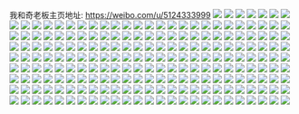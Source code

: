 我和奇老板主页地址: https://weibo.com/u/5124333999 
![](https://wx4.sinaimg.cn/mw2000/005ANbmnly1h8xg5vm4hmj30u014013e.jpg) 
![](https://wx4.sinaimg.cn/mw2000/005ANbmnly1h8xg5vvgoij30u0140woz.jpg) 
![](https://wx4.sinaimg.cn/mw2000/005ANbmnly1h8xg5w6vs0j30u0140n7t.jpg) 
![](https://wx4.sinaimg.cn/mw2000/005ANbmnly1h8xg5wg5j7j30u0140dq7.jpg) 
![](https://wx4.sinaimg.cn/mw2000/005ANbmnly1h8u41qlh65j31hc1z4haq.jpg) 
![](https://wx4.sinaimg.cn/mw2000/005ANbmnly1h8u41rdm1vj31hc1z41kx.jpg) 
![](https://wx4.sinaimg.cn/mw2000/005ANbmnly1h7uk4btlb8j32o02o0b2b.jpg) 
![](https://wx4.sinaimg.cn/mw2000/005ANbmnly1h7u106rfknj32o02o0kjl.jpg) 
![](https://wx4.sinaimg.cn/mw2000/005ANbmnly1h7g6kqco45j30u01uotv2.jpg) 
![](https://wx4.sinaimg.cn/mw2000/005ANbmnly1h5d05imz8xj30u008jjxk.jpg) 
![](https://wx4.sinaimg.cn/mw2000/005ANbmnly1h5bc94xx9sj31uo0u0qi3.jpg) 
![](https://wx4.sinaimg.cn/mw2000/005ANbmnly1h5bc95g8bpj31uo0u0amo.jpg) 
![](https://wx4.sinaimg.cn/mw2000/005ANbmnly1h5a6irnzwbj32o02o0x6q.jpg) 
![](https://wx4.sinaimg.cn/mw2000/005ANbmnly1h5a6ix8pmsj32o02o0x6q.jpg) 
![](https://wx4.sinaimg.cn/mw2000/005ANbmnly1h4v6tkogtjj32042bghdt.jpg) 
![](https://wx4.sinaimg.cn/mw2000/005ANbmnly1h4v6tlz3rfj32o02o04qq.jpg) 
![](https://wx4.sinaimg.cn/mw2000/005ANbmnly1h4v6tmods4j31w01w0kjl.jpg) 
![](https://wx4.sinaimg.cn/mw2000/005ANbmnly1h4v6to50btj32o02o0npe.jpg) 
![](https://wx4.sinaimg.cn/mw2000/005ANbmnly1h4v6tp26bmj32o02o0hdt.jpg) 
![](https://wx4.sinaimg.cn/mw2000/005ANbmnly1h4v6tpt6q6j32o02o0b29.jpg) 
![](https://wx4.sinaimg.cn/mw2000/005ANbmnly1h4ca4b0rv7j30u01uo7fs.jpg) 
![](https://wx4.sinaimg.cn/mw2000/005ANbmnly1h4ca4bd7dwj30u01uon5u.jpg) 
![](https://wx4.sinaimg.cn/mw2000/005ANbmnly1h450alr3xmj30u00u077x.jpg) 
![](https://wx4.sinaimg.cn/mw2000/005ANbmnly1h3p5rdvfcjj32o02o0npe.jpg) 
![](https://wx4.sinaimg.cn/mw2000/005ANbmnly1h3p5kyc552j30u00u0wkd.jpg) 
![](https://wx4.sinaimg.cn/mw2000/005ANbmnly1h3p5kyx47pj30u00u0tdx.jpg) 
![](https://wx4.sinaimg.cn/mw2000/005ANbmnly1h3nvwanv2qj30tx0y5q8e.jpg) 
![](https://wx4.sinaimg.cn/mw2000/005ANbmnly1h3nvwb2pu2j30qo0zkwrk.jpg) 
![](https://wx4.sinaimg.cn/mw2000/005ANbmnly1h3hucr8olbj30u00u0421.jpg) 
![](https://wx4.sinaimg.cn/mw2000/005ANbmnly1h3hucrvyx0j30u00u00vr.jpg) 
![](https://wx4.sinaimg.cn/mw2000/005ANbmnly1h3hucsej1vj30u00u0k32.jpg) 
![](https://wx4.sinaimg.cn/mw2000/005ANbmnly1h3gu53ua1pj32o02o0qv6.jpg) 
![](https://wx4.sinaimg.cn/mw2000/005ANbmnly1h299kswt58j314w2iox6p.jpg) 
![](https://wx4.sinaimg.cn/mw2000/005ANbmnly1h299ku0xrwj314w2iox6p.jpg) 
![](https://wx4.sinaimg.cn/mw2000/005ANbmnly1h299kv0s6qj314w2iou0x.jpg) 
![](https://wx4.sinaimg.cn/mw2000/005ANbmnly1h299kw6d12j32io14w4qq.jpg) 
![](https://wx4.sinaimg.cn/mw2000/005ANbmnly1h299l4rg67j30zk1tiaz2.jpg) 
![](https://wx4.sinaimg.cn/mw2000/005ANbmnly1h299ky5ga9j314w2iou0x.jpg) 
![](https://wx4.sinaimg.cn/mw2000/005ANbmnly1h299kz75zoj314w2ioqv5.jpg) 
![](https://wx4.sinaimg.cn/mw2000/005ANbmnly1h299l18hd5j32io14wx6p.jpg) 
![](https://wx4.sinaimg.cn/mw2000/005ANbmnly1h299l2933sj32io14w1ky.jpg) 
![](https://wx4.sinaimg.cn/mw2000/005ANbmnly1h299l4a3x2j32o02o0nph.jpg) 
![](https://wx4.sinaimg.cn/mw2000/005ANbmnly1h24bpn1293j30u00u00u5.jpg) 
![](https://wx4.sinaimg.cn/mw2000/005ANbmnly1h24bpw7wfkj30u00wrgnj.jpg) 
![](https://wx4.sinaimg.cn/mw2000/005ANbmnly1h2392fvy8nj30qu0rndj7.jpg) 
![](https://wx4.sinaimg.cn/mw2000/005ANbmnly1h21wdkwxfpj32o02o0x6r.jpg) 
![](https://wx4.sinaimg.cn/mw2000/005ANbmnly1h21wdnbr6oj32eo37kkjm.jpg) 
![](https://wx4.sinaimg.cn/mw2000/005ANbmnly1h21wdm89y5j32o02o0qv7.jpg) 
![](https://wx4.sinaimg.cn/mw2000/005ANbmnly1h1wp4zus3zj32ds1scqv6.jpg) 
![](https://wx4.sinaimg.cn/mw2000/005ANbmnly1h1wp4ynmpaj32c0340npi.jpg) 
![](https://wx4.sinaimg.cn/mw2000/005ANbmnly1h1wp52cr36j32dc1s0e82.jpg) 
![](https://wx4.sinaimg.cn/mw2000/005ANbmnly1h1wo8diazzj32o02o0e83.jpg) 
![](https://wx4.sinaimg.cn/mw2000/005ANbmnly1h1wo8fd3wlj32o02o01l1.jpg) 
![](https://wx4.sinaimg.cn/mw2000/005ANbmnly1h1wo8gnrlhj32o02o04qq.jpg) 
![](https://wx4.sinaimg.cn/mw2000/005ANbmnly1h1wo8hsvmpj32o02o04qq.jpg) 
![](https://wx4.sinaimg.cn/mw2000/005ANbmnly1h1wo8kej41j32o02o0npg.jpg) 
![](https://wx4.sinaimg.cn/mw2000/005ANbmnly1h1wo8lu4wzj32o02o0npe.jpg) 
![](https://wx4.sinaimg.cn/mw2000/005ANbmnly1h1wo8mg9tlj30u00u07ot.jpg) 
![](https://wx4.sinaimg.cn/mw2000/005ANbmnly1h1wo8n6w80j31w01w07wh.jpg) 
![](https://wx4.sinaimg.cn/mw2000/005ANbmnly1h1wo8o8z32j31w01w01ky.jpg) 
![](https://wx4.sinaimg.cn/mw2000/005ANbmnly1h1wo8qwlquj32o02o0u0z.jpg) 
![](https://wx4.sinaimg.cn/mw2000/005ANbmnly1h1i9yfcjsaj30ku0kj454.jpg) 
![](https://wx4.sinaimg.cn/mw2000/005ANbmnly1h1i9ygf1tqj32o02o07wi.jpg) 
![](https://wx4.sinaimg.cn/mw2000/005ANbmnly1h1hof3ghr5j31w01w04qp.jpg) 
![](https://wx4.sinaimg.cn/mw2000/005ANbmnly1h1ad2tt1lhj30pd0fr0y3.jpg) 
![](https://wx4.sinaimg.cn/mw2000/005ANbmnly1h19lwddm4gj30u01uogot.jpg) 
![](https://wx4.sinaimg.cn/mw2000/005ANbmnly1h17w1wci6vj30u013a496.jpg) 
![](https://wx4.sinaimg.cn/mw2000/005ANbmnly1h17w1wxp6bj30u014sgz9.jpg) 
![](https://wx4.sinaimg.cn/mw2000/005ANbmnly1h17w1xi3mnj31400u0tn1.jpg) 
![](https://wx4.sinaimg.cn/mw2000/005ANbmnly1h124qwhjfwj30u02llwuu.jpg) 
![](https://wx4.sinaimg.cn/mw2000/005ANbmnly1h0ju7kx79hj30u00u0tda.jpg) 
![](https://wx4.sinaimg.cn/mw2000/005ANbmnly1h0e3jfs9s9j30qo0zkadk.jpg) 
![](https://wx4.sinaimg.cn/mw2000/005ANbmnly1h0e3js3a8vj31w02iox6q.jpg) 
![](https://wx4.sinaimg.cn/mw2000/005ANbmnly1h04hgcy2zvj30u00u042l.jpg) 
![](https://wx4.sinaimg.cn/mw2000/005ANbmnly1h04hgdkd1mj30u00u0abc.jpg) 
![](https://wx4.sinaimg.cn/mw2000/005ANbmnly1gzzdoqqprkj31uo0u0kgo.jpg) 
![](https://wx4.sinaimg.cn/mw2000/005ANbmnly1gzzdorglbuj30tb0ggq8q.jpg) 
![](https://wx4.sinaimg.cn/mw2000/005ANbmnly1gzzdosmyr1j31uo0u0av7.jpg) 
![](https://wx4.sinaimg.cn/mw2000/005ANbmnly1gzzdotaoqzj30tb0gg446.jpg) 
![](https://wx4.sinaimg.cn/mw2000/005ANbmnly1gzzdouqa0ej31uo0u01em.jpg) 
![](https://wx4.sinaimg.cn/mw2000/005ANbmnly1gzzdnbdu8aj32dc2dce81.jpg) 
![](https://wx4.sinaimg.cn/mw2000/005ANbmnly1gzzdnczzsrj32o02o0hdt.jpg) 
![](https://wx4.sinaimg.cn/mw2000/005ANbmnly1gzzdnerm55j32o02o0qv5.jpg) 
![](https://wx4.sinaimg.cn/mw2000/005ANbmnly1gzhgf3d1tcj31uo0u0az3.jpg) 
![](https://wx4.sinaimg.cn/mw2000/005ANbmnly1gzhgeywenij30tz0p8k6f.jpg) 
![](https://wx4.sinaimg.cn/mw2000/005ANbmnly1gzhgf3t3wzj31uo0u0qo2.jpg) 
![](https://wx4.sinaimg.cn/mw2000/005ANbmnly1gz3vinkaiaj30u00u00x1.jpg) 
![](https://wx4.sinaimg.cn/mw2000/005ANbmnly1gz3vio37urj30jg0jg75o.jpg) 
![](https://wx4.sinaimg.cn/mw2000/005ANbmnly1gz3viorbs3j30u00u0aes.jpg) 
![](https://wx4.sinaimg.cn/mw2000/005ANbmnly1gyzmbym9pbj31uo0u0axz.jpg) 
![](https://wx4.sinaimg.cn/mw2000/005ANbmnly1gyzmbzhfnnj31uo0u0qpl.jpg) 
![](https://wx4.sinaimg.cn/mw2000/005ANbmnly1gyzmc0mrwvj31uo0u0trn.jpg) 
![](https://wx4.sinaimg.cn/mw2000/005ANbmnly1gykhsjdj3ej30u00u0wjq.jpg) 
![](https://wx4.sinaimg.cn/mw2000/005ANbmnly1gy7tbd7eoxj31uo0u0av1.jpg) 
![](https://wx4.sinaimg.cn/mw2000/005ANbmnly1gy7tbex5omj31uo0u04ld.jpg) 
![](https://wx4.sinaimg.cn/mw2000/005ANbmnly1gy7tbg1izdj31uo0u0khv.jpg) 
![](https://wx4.sinaimg.cn/mw2000/005ANbmnly1gy7tbge5z1j30tc0gh105.jpg) 
![](https://wx4.sinaimg.cn/mw2000/005ANbmnly1gy7tbh4d1nj31uo0u0e51.jpg) 
![](https://wx4.sinaimg.cn/mw2000/005ANbmnly1gy7tbhq26zj31uo0u01fe.jpg) 
![](https://wx4.sinaimg.cn/mw2000/005ANbmnly1gy7tbike0uj31uo0u0tzl.jpg) 
![](https://wx4.sinaimg.cn/mw2000/005ANbmnly1gxjj6pgx3uj31uo0u017y.jpg) 
![](https://wx4.sinaimg.cn/mw2000/005ANbmnly1gxjj6pyklkj31uo0u0k2g.jpg) 
![](https://wx4.sinaimg.cn/mw2000/005ANbmnly1gxjj6qeda9j31uo0u0nbf.jpg) 
![](https://wx4.sinaimg.cn/mw2000/005ANbmnly1gxj8cpvi04j30u00u0mze.jpg) 
![](https://wx4.sinaimg.cn/mw2000/005ANbmnly1gxj8cqrgasj30u00u00uz.jpg) 
![](https://wx4.sinaimg.cn/mw2000/005ANbmnly1gxj8cqcnhwj30u00u0jtj.jpg) 
![](https://wx4.sinaimg.cn/mw2000/005ANbmnly1gx23qkfrrqj33k02o07wj.jpg) 
![](https://wx4.sinaimg.cn/mw2000/005ANbmnly1gx23qngzv8j32o03k0qv7.jpg) 
![](https://wx4.sinaimg.cn/mw2000/005ANbmnly1gx23qph0s3j33k02o0e83.jpg) 
![](https://wx4.sinaimg.cn/mw2000/005ANbmnly1gw38dzv10cj31e90jygsq.jpg) 
![](https://wx4.sinaimg.cn/mw2000/005ANbmnly1gvrcm66m3fj62io1w0npd02.jpg) 
![](https://wx4.sinaimg.cn/mw2000/005ANbmnly1guxhcjkl37j62o03k04k902.jpg) 
![](https://wx4.sinaimg.cn/mw2000/005ANbmnly1guxhckb7opj63k02o01kx02.jpg) 
![](https://wx4.sinaimg.cn/mw2000/005ANbmnly1guxhcl4gn5j62o03k0kgl02.jpg) 
![](https://wx4.sinaimg.cn/mw2000/005ANbmnly1guxhclwoa3j62o03k0kjl02.jpg) 
![](https://wx4.sinaimg.cn/mw2000/005ANbmnly1guxhcmv01xj62o03k0u0x02.jpg) 
![](https://wx4.sinaimg.cn/mw2000/005ANbmnly1guxhcnpayjj62o03k0npd02.jpg) 
![](https://wx4.sinaimg.cn/mw2000/005ANbmnly1guxhcp568hj62o03k0u0x02.jpg) 
![](https://wx4.sinaimg.cn/mw2000/005ANbmnly1guxhcqci63j62o03k0x6q02.jpg) 
![](https://wx4.sinaimg.cn/mw2000/005ANbmnly1guxhcr72ecj62o03k0e8102.jpg) 
![](https://wx4.sinaimg.cn/mw2000/005ANbmnly1guxhcsif18j62o03k0npe02.jpg) 
![](https://wx4.sinaimg.cn/mw2000/005ANbmnly1guxhcusfh9j62o03k0u0z02.jpg) 
![](https://wx4.sinaimg.cn/mw2000/005ANbmnly1guxhcw6jhwj63k02o0u0y02.jpg) 
![](https://wx4.sinaimg.cn/mw2000/005ANbmnly1guxhcxp3szj62o03k01kz02.jpg) 
![](https://wx4.sinaimg.cn/mw2000/005ANbmnly1guxhczmiesj62o03k0x6q02.jpg) 
![](https://wx4.sinaimg.cn/mw2000/005ANbmnly1guxhd11evaj63k02o0b2c02.jpg) 
![](https://wx4.sinaimg.cn/mw2000/005ANbmnly1guxhd1zkuoj63k02o0b2902.jpg) 
![](https://wx4.sinaimg.cn/mw2000/005ANbmnly1guxhd38y8nj63k02o0e8302.jpg) 
![](https://wx4.sinaimg.cn/mw2000/005ANbmnly1guxhd4rjl5j63k02o01kz02.jpg) 
![](https://wx4.sinaimg.cn/mw2000/005ANbmnly1gtovhc7pxvj31uo0u01jy.jpg) 
![](https://wx4.sinaimg.cn/mw2000/005ANbmnly1gtovhcwemgj31uo0u0qt1.jpg) 
![](https://wx4.sinaimg.cn/mw2000/005ANbmnly1gt9etov4ppj31uo0u0k7j.jpg) 
![](https://wx4.sinaimg.cn/mw2000/005ANbmnly1gsn6gqr1b1j31400u0agz.jpg) 
![](https://wx4.sinaimg.cn/mw2000/005ANbmnly1gsn6grgxvoj31400u0td8.jpg) 
![](https://wx4.sinaimg.cn/mw2000/005ANbmnly1gsn6gsfwunj31400u0tcy.jpg) 
![](https://wx4.sinaimg.cn/mw2000/005ANbmnly1gsn6gt74o0j31400u00ww.jpg) 
![](https://wx4.sinaimg.cn/mw2000/005ANbmnly1gsn6gtuswhj31400u0jtp.jpg) 
![](https://wx4.sinaimg.cn/mw2000/005ANbmnly1gsn6gv5xu7j31400u0dl9.jpg) 
![](https://wx4.sinaimg.cn/mw2000/005ANbmnly1gsn6gvsjjsj31400u0n4w.jpg) 
![](https://wx4.sinaimg.cn/mw2000/005ANbmnly1gsn6gwuflwj31400u00y1.jpg) 
![](https://wx4.sinaimg.cn/mw2000/005ANbmnly1gsn6gxn24oj31400u0105.jpg) 
![](https://wx4.sinaimg.cn/mw2000/005ANbmnly1gsf3mjhqsvj30u01uokcg.jpg) 
![](https://wx4.sinaimg.cn/mw2000/005ANbmnly1gsf3mjxjm6j31uo0u0tui.jpg) 
![](https://wx4.sinaimg.cn/mw2000/005ANbmnly1gs88buc64wj30tw0w01a0.jpg) 
![](https://wx4.sinaimg.cn/mw2000/005ANbmnly1gs88bvler8j33k02o0qv6.jpg) 
![](https://wx4.sinaimg.cn/mw2000/005ANbmnly1gqeqvrjh28j31400u0793.jpg) 
![](https://wx4.sinaimg.cn/mw2000/005ANbmnly1gpoqc9tcl6j30u00u00x7.jpg) 
![](https://wx4.sinaimg.cn/mw2000/005ANbmnly1gpoqcah7l5j30u00u079l.jpg) 
![](https://wx4.sinaimg.cn/mw2000/005ANbmnly1gpoqcbdie9j30u00u0te0.jpg) 
![](https://wx4.sinaimg.cn/mw2000/005ANbmnly1gpi118l36fj32o02o01kz.jpg) 
![](https://wx4.sinaimg.cn/mw2000/005ANbmnly1gpi11cm81oj32o02o0u0y.jpg) 
![](https://wx4.sinaimg.cn/mw2000/005ANbmnly1gpaz1d98s0j33k02o0b2c.jpg) 
![](https://wx4.sinaimg.cn/mw2000/005ANbmnly1gpaz1fe1w4j33k02o0qv8.jpg) 
![](https://wx4.sinaimg.cn/mw2000/005ANbmnly1gpaz1gvn1ej32io1w0kjm.jpg) 
![](https://wx4.sinaimg.cn/mw2000/005ANbmnly1goswf9uop5j31400u0h4f.jpg) 
![](https://wx4.sinaimg.cn/mw2000/005ANbmnly1goswfavcsej31400u046x.jpg) 
![](https://wx4.sinaimg.cn/mw2000/005ANbmnly1goswfbt7p8j31400u014n.jpg) 
![](https://wx4.sinaimg.cn/mw2000/005ANbmnly1goswfchg4jj31400u0grp.jpg) 
![](https://wx4.sinaimg.cn/mw2000/005ANbmnly1goswfd505vj31400u042j.jpg) 
![](https://wx4.sinaimg.cn/mw2000/005ANbmnly1goswfdr82dj31400u0gse.jpg) 
![](https://wx4.sinaimg.cn/mw2000/005ANbmnly1goswfennstj30u0140qcu.jpg) 
![](https://wx4.sinaimg.cn/mw2000/005ANbmnly1goswff61zkj31400u0ti0.jpg) 
![](https://wx4.sinaimg.cn/mw2000/005ANbmnly1goswfg9g80j31400u04gv.jpg) 
![](https://wx4.sinaimg.cn/mw2000/005ANbmnly1goksmnpcnwj31400u0gre.jpg) 
![](https://wx4.sinaimg.cn/mw2000/005ANbmnly1goksmp9vnnj31400u0gqt.jpg) 
![](https://wx4.sinaimg.cn/mw2000/005ANbmnly1gnk1zmr4nej30u01uo0vn.jpg) 
![](https://wx4.sinaimg.cn/mw2000/005ANbmnly1gnk1zneg5ej30u01uojyi.jpg) 
![](https://wx4.sinaimg.cn/mw2000/005ANbmnly1gn7u99n7rij31uo0u0dth.jpg) 
![](https://wx4.sinaimg.cn/mw2000/005ANbmnly1gn7u9atwrzj33k02o07wk.jpg) 
![](https://wx4.sinaimg.cn/mw2000/005ANbmnly1gn7u9d9yh2j33k02o0b2d.jpg) 
![](https://wx4.sinaimg.cn/mw2000/005ANbmnly1gn7u9f9amaj33k02o07wl.jpg) 
![](https://wx4.sinaimg.cn/mw2000/005ANbmnly1glwf0qydtrj32o03k0npe.jpg) 
![](https://wx4.sinaimg.cn/mw2000/005ANbmnly1glwf0ryq01j32o03k0hdu.jpg) 
![](https://wx4.sinaimg.cn/mw2000/005ANbmnly1glwf0se3vdj30tc0ghtje.jpg) 
![](https://wx4.sinaimg.cn/mw2000/005ANbmnly1glwf0t4k76j31w02iohdu.jpg) 
![](https://wx4.sinaimg.cn/mw2000/005ANbmnly1gkfaqlkg4qj33k02o0hdu.jpg) 
![](https://wx4.sinaimg.cn/mw2000/005ANbmnly1gk3pat4m76j30u00u07uv.jpg) 
![](https://wx4.sinaimg.cn/mw2000/005ANbmnly1gk3pauo324j33k02o0hdx.jpg) 
![](https://wx4.sinaimg.cn/mw2000/005ANbmnly1gk3paw8pnij30u01sy4qq.jpg) 
![](https://wx4.sinaimg.cn/mw2000/005ANbmnly1giminzxda2j30qk0d1q4r.jpg) 
![](https://wx4.sinaimg.cn/mw2000/005ANbmnly1gied1acs4zj31o00u01kx.jpg) 
![](https://wx4.sinaimg.cn/mw2000/005ANbmnly1gied1c36nlj31o00u0e81.jpg) 
![](https://wx4.sinaimg.cn/mw2000/005ANbmnly1gied1d6vafj31o00u01kx.jpg) 
![](https://wx4.sinaimg.cn/mw2000/005ANbmnly1gi9siacy3qj33402c0nph.jpg) 
![](https://wx4.sinaimg.cn/mw2000/005ANbmnly1gi9siedwrij33402c0hdu.jpg) 
![](https://wx4.sinaimg.cn/mw2000/005ANbmnly1gi9sid9x33j33402c0hdw.jpg) 
![](https://wx4.sinaimg.cn/mw2000/005ANbmnly1gi9siftlqoj33402c0x6r.jpg) 
![](https://wx4.sinaimg.cn/mw2000/005ANbmnly1gi9sihk32fj32c03404qt.jpg) 
![](https://wx4.sinaimg.cn/mw2000/005ANbmnly1gi9sijg4rcj33402c04qr.jpg) 
![](https://wx4.sinaimg.cn/mw2000/005ANbmnly1gi6auhpr8bj31o00u0e81.jpg) 
![](https://wx4.sinaimg.cn/mw2000/005ANbmnly1gi4l8atv8kj31o00u0e81.jpg) 
![](https://wx4.sinaimg.cn/mw2000/005ANbmnly1gi1oq7r0r0j31o00u0b29.jpg) 
![](https://wx4.sinaimg.cn/mw2000/005ANbmnly1gi1oq8gghjj30u01o01d3.jpg) 
![](https://wx4.sinaimg.cn/mw2000/005ANbmnly1gi1oqa8seej31o00u0hdt.jpg) 
![](https://wx4.sinaimg.cn/mw2000/005ANbmnly1ghgzkeyfqvj31o00u0tjs.jpg) 
![](https://wx4.sinaimg.cn/mw2000/005ANbmnly1ghgzkgn0qej31o00u0tk1.jpg) 
![](https://wx4.sinaimg.cn/mw2000/005ANbmnly1gh72ttjlntj31o00u0gvh.jpg) 
![](https://wx4.sinaimg.cn/mw2000/005ANbmnly1gh72tu49bsj31o00u00yt.jpg) 
![](https://wx4.sinaimg.cn/mw2000/005ANbmnly1gh72tvvnzsj31o00u0jy1.jpg) 
![](https://wx4.sinaimg.cn/mw2000/005ANbmnly1gh72tx8c51j31o00u00zw.jpg) 
![](https://wx4.sinaimg.cn/mw2000/005ANbmnly1gfl2ele4lej30u01400w7.jpg) 
![](https://wx4.sinaimg.cn/mw2000/005ANbmnly1gfl2emoktjj30u014077m.jpg) 
![](https://wx4.sinaimg.cn/mw2000/005ANbmnly1gfl2eo2sh7j30u0140why.jpg) 
![](https://wx4.sinaimg.cn/mw2000/005ANbmnly1gfl2ep9g62j30u01400wj.jpg) 
![](https://wx4.sinaimg.cn/mw2000/005ANbmnly1ge4uub7kzrj30u02c8gwx.jpg) 
![](https://wx4.sinaimg.cn/mw2000/005ANbmnly1gdhxverdkoj32c02c0x6s.jpg) 
![](https://wx4.sinaimg.cn/mw2000/005ANbmnly1gdhxvgqt01j31o01o0e84.jpg) 
